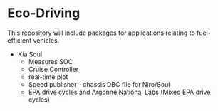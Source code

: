 # Eco-Driving

This repository will include packages for applications relating to fuel-efficient vehicles.

* Kia Soul
  * Measures SOC 
  * Cruise Controller
  * real-time plot
  * Speed publisher - chassis DBC file for Niro/Soul
  * EPA drive cycles and Argonne National Labs (Mixed EPA drive cycles) 
